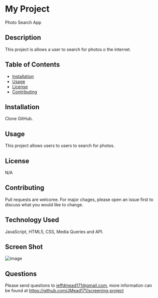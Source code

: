 # My Project
Photo Search App

## Description
This project is allows a user to search for photos o the internet.


  
## Table of Contents
  
  * [Installation](#installation)
  * [Usage](#usage)
  * [License](#license)
  * [Contributing](#contributing)
  

## Installation
Clone GitHub.
  
  
## Usage 
This project allows users to users to search for photos.


## License
N/A 
  

## Contributing
Pull requests are welcome. For major chages, please open an issue first to discuss what you would like to change.
  

## Technology Used
JavaScript, HTML5, CSS, Media Queries and API.


## Screen Shot
![image](https://user-images.githubusercontent.com/64744763/104223864-33cab800-5412-11eb-8770-75584a58e2f1.png)

  
## Questions
Please send questions to jeffdmead171@gmail.com, more information can be found at https://github.com/JMead171/screening-project